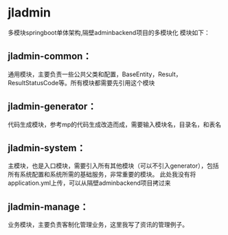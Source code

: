 # jladmin
多模块springboot单体架构,隔壁adminbackend项目的多模块化
模块如下：

## jladmin-common：
通用模块，主要负责一些公共父类和配置，BaseEntity，Result，ResultStatusCode等。所有模块都需要先引用这个模块

## jladmin-generator：
代码生成模块，参考mp的代码生成改造而成，需要输入模块名，目录名，和表名

## jladmin-system：
主模块，也是入口模块，需要引入所有其他模块（可以不引入generator），包括所有系统配置和系统所需的基础服务，非常重要的模块。
此处我没有将application.yml上传，可以从隔壁adminbackend项目拷过来

## jladmin-manage：
业务模块，主要负责客制化管理业务，这里我写了资讯的管理例子。
